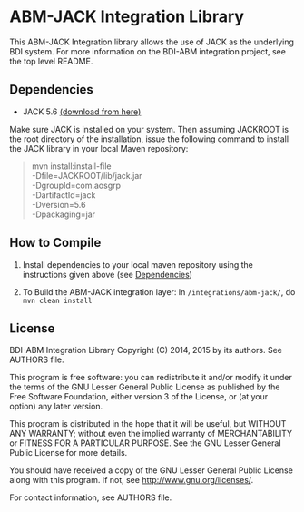 # ABM-JACK Integration Library

This ABM-JACK Integration library allows the use of JACK as the underlying
BDI system. For more information on the BDI-ABM integration project, 
see the top level README.


<a name="Dependencies"></a>
## Dependencies

- JACK 5.6 [(download from here)](http://tiny.cc/jack-for-matsim-download)

Make sure JACK is installed on your system. Then assuming JACKROOT is the 
root directory of the installation, issue the following command to install
the JACK library in your local Maven repository:

   > mvn install:install-file \
      -Dfile=JACKROOT/lib/jack.jar \
      -DgroupId=com.aosgrp \
      -DartifactId=jack \
      -Dversion=5.6 \
      -Dpackaging=jar



## How to Compile

1.  Install dependencies to your local maven repository using the 
    instructions given above (see [Dependencies](#Dependencies))

2.  To Build the ABM-JACK integration layer: In `/integrations/abm-jack/`, 
    do `mvn clean install`


## License


BDI-ABM Integration Library
Copyright (C) 2014, 2015 by its authors. See AUTHORS file.

This program is free software: you can redistribute it and/or modify
it under the terms of the GNU Lesser General Public License as published by
the Free Software Foundation, either version 3 of the License, or
(at your option) any later version.

This program is distributed in the hope that it will be useful,
but WITHOUT ANY WARRANTY; without even the implied warranty of
MERCHANTABILITY or FITNESS FOR A PARTICULAR PURPOSE.  See the
GNU Lesser General Public License for more details.

You should have received a copy of the GNU Lesser General Public License
along with this program.  If not, see <http://www.gnu.org/licenses/>.

For contact information, see AUTHORS file.



